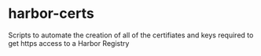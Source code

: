 # harbor-certs

Scripts to automate the creation of all of the certifiates and keys required to get https access to a Harbor Registry
